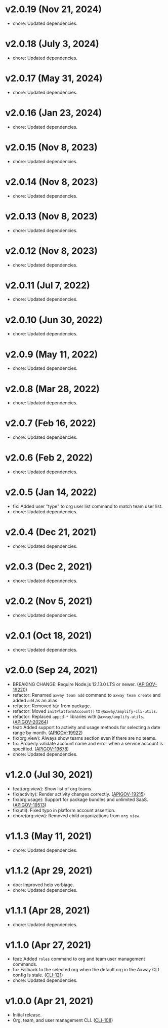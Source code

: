 # v2.0.19 (Nov 21, 2024)

- chore: Updated dependencies.

# v2.0.18 (July 3, 2024)

- chore: Updated dependencies.

# v2.0.17 (May 31, 2024)

- chore: Updated dependencies.

# v2.0.16 (Jan 23, 2024)

- chore: Updated dependencies.

# v2.0.15 (Nov 8, 2023)

- chore: Updated dependencies.

# v2.0.14 (Nov 8, 2023)

- chore: Updated dependencies.

# v2.0.13 (Nov 8, 2023)

- chore: Updated dependencies.

# v2.0.12 (Nov 8, 2023)

- chore: Updated dependencies.

# v2.0.11 (Jul 7, 2022)

- chore: Updated dependencies.

# v2.0.10 (Jun 30, 2022)

- chore: Updated dependencies.

# v2.0.9 (May 11, 2022)

- chore: Updated dependencies.

# v2.0.8 (Mar 28, 2022)

- chore: Updated dependencies.

# v2.0.7 (Feb 16, 2022)

- chore: Updated dependencies.

# v2.0.6 (Feb 2, 2022)

- chore: Updated dependencies.

# v2.0.5 (Jan 14, 2022)

- fix: Added user "type" to org user list command to match team user list.
- chore: Updated dependencies.

# v2.0.4 (Dec 21, 2021)

- chore: Updated dependencies.

# v2.0.3 (Dec 2, 2021)

- chore: Updated dependencies.

# v2.0.2 (Nov 5, 2021)

- chore: Updated dependencies.

# v2.0.1 (Oct 18, 2021)

- chore: Updated dependencies.

# v2.0.0 (Sep 24, 2021)

- BREAKING CHANGE: Require Node.js 12.13.0 LTS or newer.
  ([APIGOV-19220](https://jira.axway.com/browse/APIGOV-19220))
- refactor: Renamed `axway team add` command to `axway team create` and added `add` as an alias.
- refactor: Removed `bin` from package.
- refactor: Moved `initPlatformAccount()` to `@axway/amplify-cli-utils`.
- refactor: Replaced `appcd-*` libraries with `@axway/amplify-utils`.
  ([APIGOV-20264](https://jira.axway.com/browse/APIGOV-20264))
- feat: Added support to activity and usage methods for selecting a date range by month.
  ([APIGOV-19922](https://jira.axway.com/browse/APIGOV-19922))
- fix(org:view): Always show teams section even if there are no teams.
- fix: Properly validate account name and error when a service account is specified.
  ([APIGOV-19678](https://jira.axway.com/browse/APIGOV-19678))
- chore: Updated dependencies.

# v1.2.0 (Jul 30, 2021)

- feat(org:view): Show list of org teams.
- fix(activity): Render activity changes correctly.
  ([APIGOV-19215](https://jira.axway.com/browse/APIGOV-19215))
- fix(org:usage): Support for package bundles and unlimited SaaS.
  ([APIGOV-19513](https://jira.axway.com/browse/APIGOV-19513))
- fix(util): Fixed typo in platform account assertion.
- chore(org:view): Removed child organizations from `org view`.

# v1.1.3 (May 11, 2021)

- chore: Updated dependencies.

# v1.1.2 (Apr 29, 2021)

- doc: Improved help verbiage.
- chore: Updated dependencies.

# v1.1.1 (Apr 28, 2021)

- chore: Updated dependencies.

# v1.1.0 (Apr 27, 2021)

- feat: Added `roles` command to org and team user management commands.
- fix: Fallback to the selected org when the default org in the Axway CLI config is stale.
  ([CLI-121](https://jira.axway.com/browse/CLI-121))
- chore: Updated dependencies.

# v1.0.0 (Apr 21, 2021)

- Initial release.
- Org, team, and user management CLI. ([CLI-108](https://jira.axway.com/browse/CLI-108))
